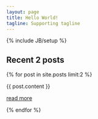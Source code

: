 ```yaml
---
layout: page
title: Hello World!
tagline: Supporting tagline
---
```

{% include JB/setup %}

<h2>Recent 2 posts</h2>

{% for post in site.posts limit:2 %}
<div>
{{ post.content }}
<p>
<a href="{{ post.url }}">read more </a>
</p>
</div>
{% endfor %}